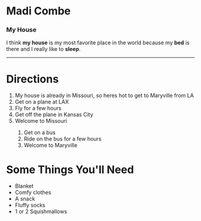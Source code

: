 <!DOCTYPE html>
<html>
<head>
<title>Assignment 2</title>
<body>
<h1>Madi Combe</h1>
<h3>My House</h3>
<p>I think <b>my house</b> is my most favorite place in the world because my <b>bed</b> is there and I really like to <b>sleep</b>.</p>
</body>
<hr>
<h1>Directions</h1>
<ol>
    <li>My house is already in Missouri, so heres hot to get to Maryville from LA</li>
    <li>Get on a plane at LAX</li>
    <li>Fly for a few hours</li>
    <li>Get off the plane in Kansas City</li>
    <li>Welcome to Missouri</li>
    <ol>
    <li>Get on a bus</li>
    <li>Ride on the bus for a few hours</li>
    <li>Welcome to Maryville</li>
    </ol>
</ol>
<h1>Some Things You'll Need</h1>
<ul>
    <li>Blanket</li>
    <li>Comfy clothes</li>
    <li>A snack</li>
    <li>Fluffy socks</li>
    <li>1 or 2 Squishmallows</li>
</ul>

</html>